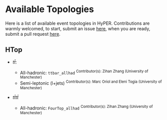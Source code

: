 Available Topologies
=======================

Here is a list of available event topologies in HyPER. Contributions are warmly welcomed, to start, submit an issue [here](https://github.com/tzuhanchang/HyPER/issues), when you are ready, submit a pull request [here](https://github.com/tzuhanchang/HyPER/pulls).

HTop
-----------

- $t\bar{t}$:

    * All-hadronic: `ttbar_allhad` <sup>Contributor(s): Zihan Zhang (University of Manchester)</sup>
    * Semi-leptonic (l+jets) <sup>Contributor(s): Marc Oriol and Eleni Togia (University of Manchester)</sup>

- $t\bar{t}t\bar{t}$

    * All-hadronic: `FourTop_allhad` <sup>Contributor(s): Zihan Zhang (University of Manchester)</sup>